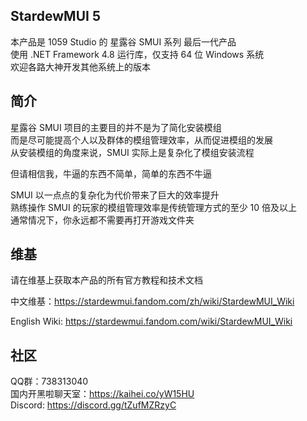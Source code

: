 ## StardewMUI 5
本产品是 1059 Studio 的 星露谷 SMUI 系列 最后一代产品  
使用 .NET Framework 4.8 运行库，仅支持 64 位 Windows 系统  
欢迎各路大神开发其他系统上的版本

## 简介
星露谷 SMUI 项目的主要目的并不是为了简化安装模组  
而是尽可能提高个人以及群体的模组管理效率，从而促进模组的发展  
从安装模组的角度来说，SMUI 实际上是复杂化了模组安装流程

但请相信我，牛逼的东西不简单，简单的东西不牛逼

SMUI 以一点点的复杂化为代价带来了巨大的效率提升  
熟练操作 SMUI 的玩家的模组管理效率是传统管理方式的至少 10 倍及以上  
通常情况下，你永远都不需要再打开游戏文件夹

## 维基
请在维基上获取本产品的所有官方教程和技术文档

中文维基：https://stardewmui.fandom.com/zh/wiki/StardewMUI_Wiki

English Wiki: https://stardewmui.fandom.com/wiki/StardewMUI_Wiki

## 社区
QQ群：738313040  
国内开黑啦聊天室：https://kaihei.co/yW15HU  
Discord: https://discord.gg/tZufMZRzyC